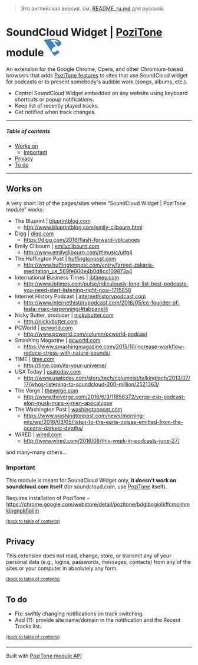 > Это английская версия, см. [README_ru.md](README_ru.md) для русской.

SoundCloud Widget | [PoziTone](https://pozitone.com) module<img src="https://github.com/PoziWorld/PoziTone/raw/develop/global/img/pozitone-icon-48.png" width="48" height="48" alt="PoziTone">
=======

An extension for the Google Chrome, Opera, and other Chromium-based browsers that adds [PoziTone features](https://github.com/PoziWorld/PoziTone/blob/develop/README_en.md#features) to sites that use SoundCloud widget for podcasts or to present somebody's audible work (songs, albums, etc.).

- Control SoundCloud Widget embedded on any website using keyboard shortcuts or popup notifications.
- Keep list of recently played tracks.
- Get notified when track changes.

___

##### Table of contents

  * [Works on](#works-on)
    * [Important](#important)
  * [Privacy](#privacy)
  * [To do](#to-do)

___

Works on
--------

A very short list of the pages/sites where “SoundCloud Widget | PoziTone module” works:

* The Bluprint | [bluprintblog.com](http://www.bluprintblog.com/)
  * http://www.bluprintblog.com/emily-clibourn.html
* Digg | [digg.com](https://digg.com/)
  * https://digg.com/2016/flash-forward-volcanoes
* Emily Clibourn | [emilyclibourn.com](http://www.emilyclibourn.com/)
  * http://www.emilyclibourn.com/#!music/uifg4
* The Huffington Post | [huffingtonpost.com](http://www.huffingtonpost.com/)
  * http://www.huffingtonpost.com/entry/fareed-zakaria-meditation_us_569fe600e4b0d8cc109873a4
* International Business Times | [ibtimes.com](http://www.ibtimes.com/)
  * http://www.ibtimes.com/pulse/ridiculously-long-list-best-podcasts-you-need-start-listening-right-now-1715858
* Internet History Podcast | [internethistorypodcast.com](http://www.internethistorypodcast.com/)
  * http://www.internethistorypodcast.com/2016/05/co-founder-of-tesla-marc-tarpenning/#tabpanel4
* Nicky Butter, producer | [nickybutter.com](http://nickybutter.com/)
  * http://nickybutter.com
* PCWorld | [pcworld.com](http://www.pcworld.com/)
  * http://www.pcworld.com/column/pcworld-podcast
* Smashing Magazine | [pcworld.com](https://www.smashingmagazine.com/)
  * https://www.smashingmagazine.com/2015/10/increase-workflow-reduce-stress-with-nature-sounds/
* TIME | [time.com](http://time.com/)
  * http://time.com/its-your-universe/
* USA Today | [usatoday.com](http://www.usatoday.com/)
  * http://www.usatoday.com/story/tech/columnist/talkingtech/2013/07/17/whos-listening-to-soundcloud-200-million/2521363/
* The Verge | [theverge.com](http://www.theverge.com/)
  * http://www.theverge.com/2016/6/3/11856372/verge-esp-podcast-elon-musk-mars-x-men-apocalypse
* The Washington Post | [washingtonpost.com](https://www.washingtonpost.com/)
  * https://www.washingtonpost.com/news/morning-mix/wp/2016/03/05/listen-to-the-eerie-noises-emitted-from-the-oceans-darkest-depths/
* WIRED | [wired.com](http://www.theverge.com/)
  * http://www.wired.com/2016/06/this-week-in-podcasts-june-27/

and many-many others...


### Important

This module is meant for SoundCloud Widget only, **it doesn't work on soundcloud.com itself** (for soundcloud.com, use [PoziTone](https://pozitone.com) itself).

Requires installation of PoziTone – https://chrome.google.com/webstore/detail/pozitone/bdglbogiolkffcmojmmkipgnpkfipijm

<sup>[(back to table of contents)](#table-of-contents)</sup>


Privacy
--------

This extension does not read, change, store, or transmit any of your personal data (e.g., logins, passwords, messages, contacts) from any of the sites or your computer in absolutely any form.

<sup>[(back to table of contents)](#table-of-contents)</sup>


To do
--------

* Fix: swiftly changing notifications on track switching.
* Add (?): provide site name/domain in the notification and the Recent Tracks list.

<sup>[(back to table of contents)](#table-of-contents)</sup>

---

Built with [PoziTone module API](https://github.com/PoziWorld/PoziTone-module-API)
